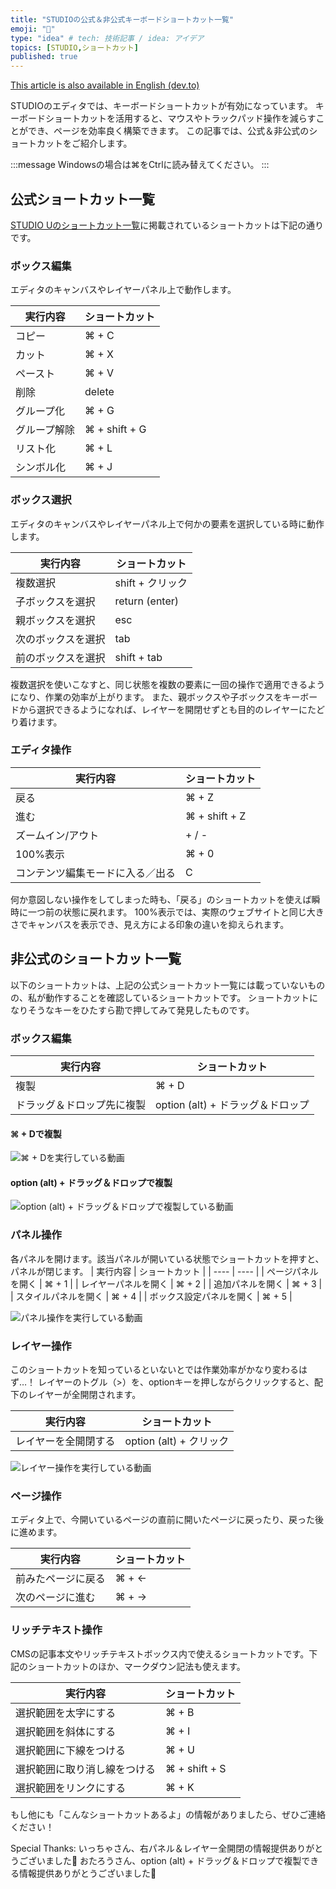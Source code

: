 ```yaml
---
title: "STUDIOの公式＆非公式キーボードショートカット一覧"
emoji: "💠"
type: "idea" # tech: 技術記事 / idea: アイデア
topics: [STUDIO,ショートカット]
published: true
---
```

[This article is also available in English (dev.to)](https://dev.to/ayumisato/official-unofficial-studio-keyboard-shortcuts-list-ejd)

STUDIOのエディタでは、キーボードショートカットが有効になっています。
キーボードショートカットを活用すると、マウスやトラックパッド操作を減らすことができ、ページを効率良く構築できます。
この記事では、公式＆非公式のショートカットをご紹介します。

:::message
Windowsの場合は⌘をCtrlに読み替えてください。
:::

## 公式ショートカット一覧
[STUDIO Uのショートカット一覧](https://help.studio.design/ja/articles/4062139-%E3%82%B7%E3%83%A7%E3%83%BC%E3%83%88%E3%82%AB%E3%83%83%E3%83%88%E4%B8%80%E8%A6%A7)に掲載されているショートカットは下記の通りです。

### ボックス編集
エディタのキャンバスやレイヤーパネル上で動作します。

| 実行内容 | ショートカット |
| ---- | ---- | 
| コピー | ⌘ + C | 
| カット | ⌘ + X | 
| ペースト | ⌘ + V | 
| 削除 | delete | 
| グループ化 | ⌘ + G | 
| グループ解除 | ⌘ + shift + G | 
| リスト化 | ⌘ + L | 
| シンボル化 | ⌘ + J | 

### ボックス選択
エディタのキャンバスやレイヤーパネル上で何かの要素を選択している時に動作します。

| 実行内容 | ショートカット |
| ---- | ---- | 
| 複数選択 | shift + クリック | 
| 子ボックスを選択 | return (enter) | 
| 親ボックスを選択 | esc | 
| 次のボックスを選択 | tab | 
| 前のボックスを選択 | shift + tab | 

複数選択を使いこなすと、同じ状態を複数の要素に一回の操作で適用できるようになり、作業の効率が上がります。
また、親ボックスや子ボックスをキーボードから選択できるようになれば、レイヤーを開閉せずとも目的のレイヤーにたどり着けます。

### エディタ操作

| 実行内容 | ショートカット |
| ---- | ---- | 
| 戻る | ⌘ + Z | 
| 進む | ⌘ + shift + Z | 
| ズームイン/アウト | + / - | 
| 100%表示 | ⌘ + 0 | 
| コンテンツ編集モードに入る／出る | C | 

何か意図しない操作をしてしまった時も、「戻る」のショートカットを使えば瞬時に一つ前の状態に戻れます。
100%表示では、実際のウェブサイトと同じ大きさでキャンバスを表示でき、見え方による印象の違いを抑えられます。


## 非公式のショートカット一覧
以下のショートカットは、上記の公式ショートカット一覧には載っていないものの、私が動作することを確認しているショートカットです。
ショートカットになりそうなキーをひたすら勘で押してみて発見したものです。

### ボックス編集
| 実行内容 | ショートカット |
| ---- | ---- | 
| 複製 | ⌘ + D | 
| ドラッグ＆ドロップ先に複製 | option (alt) + ドラッグ＆ドロップ | 

#### ⌘ + Dで複製
![⌘ + Dを実行している動画](/images/studio-keyboard-shortcuts/d.gif)

#### option (alt) + ドラッグ＆ドロップで複製
![option (alt) + ドラッグ＆ドロップで複製している動画](/images/studio-keyboard-shortcuts/option_drag.gif)


### パネル操作
各パネルを開けます。該当パネルが開いている状態でショートカットを押すと、パネルが閉じます。
| 実行内容 | ショートカット |
| ---- | ---- | 
| ページパネルを開く | ⌘ + 1 | 
| レイヤーパネルを開く | ⌘ + 2 | 
| 追加パネルを開く | ⌘ + 3 | 
| スタイルパネルを開く | ⌘ + 4 | 
| ボックス設定パネルを開く | ⌘ + 5 | 


![パネル操作を実行している動画](/images/studio-keyboard-shortcuts/panel.gif)

### レイヤー操作
このショートカットを知っているといないとでは作業効率がかなり変わるはず…！
レイヤーのトグル（>）を、optionキーを押しながらクリックすると、配下のレイヤーが全開閉されます。

| 実行内容 | ショートカット |
| ---- | ---- | 
| レイヤーを全開閉する | option (alt) + クリック | 


![レイヤー操作を実行している動画](/images/studio-keyboard-shortcuts/option.gif)


### ページ操作
エディタ上で、今開いているページの直前に開いたページに戻ったり、戻った後に進めます。

| 実行内容 | ショートカット |
| ---- | ---- | 
| 前みたページに戻る | ⌘ + ← | 
| 次のページに進む | ⌘ + →| 

### リッチテキスト操作
CMSの記事本文やリッチテキストボックス内で使えるショートカットです。下記のショートカットのほか、マークダウン記法も使えます。

| 実行内容 | ショートカット |
| ---- | ---- | 
| 選択範囲を太字にする | ⌘ + B | 
| 選択範囲を斜体にする | ⌘ + I | 
| 選択範囲に下線をつける | ⌘ + U | 
| 選択範囲に取り消し線をつける | ⌘ + shift + S | 
| 選択範囲をリンクにする | ⌘ + K | 

もし他にも「こんなショートカットあるよ」の情報がありましたら、ぜひご連絡ください！

Special Thanks:
いっちゃさん、右パネル＆レイヤー全開閉の情報提供ありがとうございました🙏
おたろうさん、option (alt) + ドラッグ＆ドロップで複製できる情報提供ありがとうございました🙏